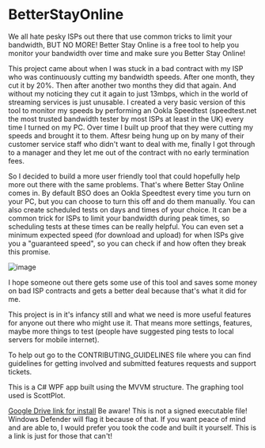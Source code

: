 # BetterStayOnline

We all hate pesky ISPs out there that use common tricks to limit your bandwidth, BUT NO MORE! Better Stay Online is a free tool to help you monitor your bandwidth over time and make sure you Better Stay Online!

This project came about when I was stuck in a bad contract with my ISP who was continuously cutting my bandwidth speeds. After one month, they cut it by 20%. Then after another two months they did that again. And without my noticing they cut it again to just 13mbps, which in the world of streaming services is just unusable. I created a very basic version of this tool to monitor my speeds by performing an Ookla Speedtest (speedtest.net the most trusted bandwidth tester by most ISPs at least in the UK) every time I turned on my PC. Over time I built up proof that they were cutting my speeds and brought it to them. Aftesr being hung up on by many of their customer service staff who didn't want to deal with me, finally I got through to a manager and they let me out of the contract with no early termination fees.

So I decided to build a more user friendly tool that could hopefully help more out there with the same problems. That's where Better Stay Online comes in. By default BSO does an Ookla Speedtest every time you turn on your PC, but you can choose to turn this off and do them manually. You can also create scheduled tests on days and times of your choice. It can be a common trick for ISPs to limit your bandwidth during peak times, so scheduling tests at these times can be really helpful. You can even set a minimum expected speed (for download and upload) for when ISPs give you a "guaranteed speed", so you can check if and how often they break this promise.

![image](https://user-images.githubusercontent.com/36111370/216768080-526d381b-1440-4d34-bc67-9e24a4307c4f.png)

I hope someone out there gets some use of this tool and saves some money on bad ISP contracts and gets a better deal because that's what it did for me. 

This project is in it's infancy still and what we need is more useful features for anyone out there who might use it. That means more settings, features, maybe more things to test (people have suggested ping tests to local servers for mobile internet). 

To help out go to the CONTRIBUTING_GUIDELINES file where you can find guidelines for getting involved and submitted features requests and support tickets.


This is a C# WPF app built using the MVVM structure. The graphing tool used is ScottPlot. 

[Google Drive link for install](https://drive.google.com/drive/folders/1Zxl6au1OMKNHPwOTp7yNSWBwyJETbk0K?usp=share_link)
Be aware! This is not a signed executable file! Windows Defender will flag it because of that. If you want peace of mind and are able to, I would prefer you took the code and built it yourself. This is a link is just for those that can't!
